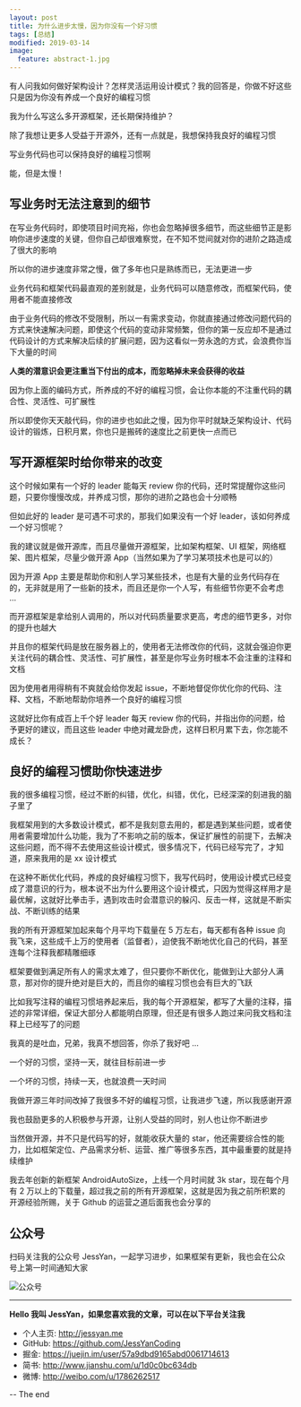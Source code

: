 ```yaml
---
layout: post
title: 为什么进步太慢，因为你没有一个好习惯
tags: [总结]
modified: 2019-03-14
image:
  feature: abstract-1.jpg
---
```


有人问我如何做好架构设计？怎样灵活运用设计模式？我的回答是，你做不好这些只是因为你没有养成一个良好的编程习惯

我为什么写这么多开源框架，还长期保持维护？

除了我想让更多人受益于开源外，还有一点就是，我想保持我良好的编程习惯

写业务代码也可以保持良好的编程习惯啊

能，但是太慢！

## 写业务时无法注意到的细节

在写业务代码时，即使项目时间充裕，你也会忽略掉很多细节，而这些细节正是影响你进步速度的关键，但你自己却很难察觉，在不知不觉间就对你的进阶之路造成了很大的影响

所以你的进步速度非常之慢，做了多年也只是熟练而已，无法更进一步

业务代码和框架代码最直观的差别就是，业务代码可以随意修改，而框架代码，使用者不能直接修改

由于业务代码的修改不受限制，所以一有需求变动，你就直接通过修改问题代码的方式来快速解决问题，即使这个代码的变动非常频繁，但你的第一反应却不是通过代码设计的方式来解决后续的扩展问题，因为这看似一劳永逸的方式，会浪费你当下大量的时间

**人类的潜意识会更注重当下付出的成本，而忽略掉未来会获得的收益**

因为你上面的编码方式，所养成的不好的编程习惯，会让你本能的不注重代码的耦合性、灵活性、可扩展性

所以即使你天天敲代码，你的进步也如此之慢，因为你平时就缺乏架构设计、代码设计的锻炼，日积月累，你也只是搬砖的速度比之前更快一点而已

## 写开源框架时给你带来的改变

这个时候如果有一个好的 leader 能每天 review 你的代码，还时常提醒你这些问题，只要你慢慢改成，并养成习惯，那你的进阶之路也会十分顺畅

但如此好的 leader 是可遇不可求的，那我们如果没有一个好 leader，该如何养成一个好习惯呢？

我的建议就是做开源库，而且尽量做开源框架，比如架构框架、UI 框架，网络框架、图片框架，尽量少做开源 App（当然如果为了学习某项技术也是可以的）

因为开源 App 主要是帮助你和别人学习某些技术，也是有大量的业务代码存在的，无非就是用了一些新的技术，而且还是你一个人写，有些细节你更不会考虑 …

而开源框架是拿给别人调用的，所以对代码质量要求更高，考虑的细节更多，对你的提升也越大

并且你的框架代码是放在服务器上的，使用者无法修改你的代码，这就会强迫你更关注代码的耦合性、灵活性、可扩展性，甚至是你写业务时根本不会注重的注释和文档

因为使用者用得稍有不爽就会给你发起 issue，不断地督促你优化你的代码、注释、文档，不断地帮助你培养一个良好的编程习惯

这就好比你有成百上千个好 leader 每天 review 你的代码，并指出你的问题，给予更好的建议，而且这些 leader 中绝对藏龙卧虎，这样日积月累下去，你怎能不成长？

## 良好的编程习惯助你快速进步

我的很多编程习惯，经过不断的纠错，优化，纠错，优化，已经深深的刻进我的脑子里了

我框架用到的大多数设计模式，都不是我刻意去用的，都是遇到某些问题，或者使用者需要增加什么功能，我为了不影响之前的版本，保证扩展性的前提下，去解决这些问题，而不得不去使用这些设计模式，很多情况下，代码已经写完了，才知道，原来我用的是 xx 设计模式

在这种不断优化代码，养成的良好编程习惯下，我写代码时，使用设计模式已经变成了潜意识的行为，根本说不出为什么要用这个设计模式，只因为觉得这样用才是最优解，这就好比拳击手，遇到攻击时会潜意识的躲闪、反击一样，这就是不断实战、不断训练的结果

我的所有开源框架加起来每个月平均下载量在 5 万左右，每天都有各种 issue 向我飞来，这些成千上万的使用者（监督者），迫使我不断地优化自己的代码，甚至连每个注释我都精雕细琢

框架要做到满足所有人的需求太难了，但只要你不断优化，能做到让大部分人满意，那对你的提升绝对是巨大的，而且你的编程习惯也会有巨大的飞跃

比如我写注释的编程习惯培养起来后，我的每个开源框架，都写了大量的注释，描述的非常详细，保证大部分人都能明白原理，但还是有很多人跑过来问我文档和注释上已经写了的问题

我真的是吐血，兄弟，我真不想回答，你杀了我好吧 …

一个好的习惯，坚持一天，就往目标前进一步

一个坏的习惯，持续一天，也就浪费一天时间

我做开源三年时间改掉了我很多不好的编程习惯，让我进步飞速，所以我感谢开源

我也鼓励更多的人积极参与开源，让别人受益的同时，别人也让你不断进步

当然做开源，并不只是代码写的好，就能收获大量的 star，他还需要综合性的能力，比如框架定位、产品需求分析、运营、推广等很多东西，其中最重要的就是持续维护

我去年创新的新框架 AndroidAutoSize，上线一个月时间就 3k star，现在每个月有 2 万以上的下载量，超过我之前的所有开源框架，这就是因为我之前所积累的开源经验所赐，关于 Github 的运营之道后面我也会分享的

## 公众号
扫码关注我的公众号 JessYan，一起学习进步，如果框架有更新，我也会在公众号上第一时间通知大家


![公众号](http://upload-images.jianshu.io/upload_images/2974769-426bef5f6d5b748d?imageMogr2/auto-orient/strip%7CimageView2/2/w/1240)

---
**Hello 我叫 JessYan，如果您喜欢我的文章，可以在以下平台关注我**

* 个人主页: <http://jessyan.me>
* GitHub: <https://github.com/JessYanCoding>
* 掘金: <https://juejin.im/user/57a9dbd9165abd0061714613>
* 简书: <http://www.jianshu.com/u/1d0c0bc634db>
* 微博: <http://weibo.com/u/1786262517>

-- The end